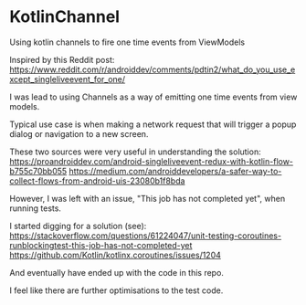 # KotlinChannel
Using kotlin channels to fire one time events from ViewModels

Inspired by this Reddit post: https://www.reddit.com/r/androiddev/comments/pdtin2/what_do_you_use_except_singleliveevent_for_one/

I was lead to using Channels as a way of emitting one time events from view models.

Typical use case is when making a network request that will trigger a popup dialog or navigation to a new screen.


These two sources were very useful in understanding the solution:
https://proandroiddev.com/android-singleliveevent-redux-with-kotlin-flow-b755c70bb055
https://medium.com/androiddevelopers/a-safer-way-to-collect-flows-from-android-uis-23080b1f8bda


However, I was left with an issue, "This job has not completed yet", when running tests.

I started digging for a solution (see):
https://stackoverflow.com/questions/61224047/unit-testing-coroutines-runblockingtest-this-job-has-not-completed-yet
https://github.com/Kotlin/kotlinx.coroutines/issues/1204

And eventually have ended up with the code in this repo.

I feel like there are further optimisations to the test code. 
